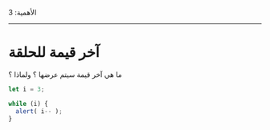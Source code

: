الأهمية: 3

---

# آخر قيمة للحلقة

ما هي آخر قيمة سيتم عرضها ؟ ولماذا ؟

```js
let i = 3;

while (i) {
  alert( i-- );
}
```
